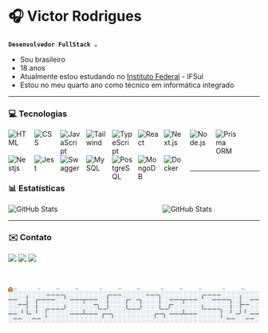 # 🎧 Victor Rodrigues

**`Desenvolvedor FullStack ☕`**

- Sou brasileiro 
- 18 anos  
- Atualmente estou estudando no [Instituto Federal](https://ifrs.edu.br) -  IFSul
- Estou no meu quarto ano como técnico em informática integrado 

---

### 💻 Tecnologias


<img 
    align="left" 
    alt="HTML"
    title="HTML" 
    width="42px" 
    style="padding-right: 10px;" 
    src="https://cdn.jsdelivr.net/gh/devicons/devicon@latest/icons/html5/html5-original.svg" 
/>
<img 
    align="left" 
    alt="CSS" 
    title="CSS"
    width="42px" 
    style="padding-right: 10px;" 
    src="https://cdn.jsdelivr.net/gh/devicons/devicon@latest/icons/css3/css3-original.svg" 
/>
<img 
    align="left" 
    alt="JavaScript" 
    title="JavaScript"
    width="42px" 
    style="padding-right: 10px;" 
    src="https://cdn.jsdelivr.net/gh/devicons/devicon@latest/icons/javascript/javascript-original.svg" 
/>
<img 
    align="left" 
    alt="Tailwind" 
    title="Tailwind"
    width="42px" 
    style="padding-right: 10px;" 
    src="https://cdn.jsdelivr.net/gh/devicons/devicon@latest/icons/tailwindcss/tailwindcss-original.svg" 
/>
<img 
    align="left" 
    alt="TypeScript"
    title="TypeScript" 
    width="42px" 
    style="padding-right: 10px;" 
    src="https://cdn.jsdelivr.net/gh/devicons/devicon@latest/icons/typescript/typescript-original.svg" 
/>
<img 
    align="left" 
    alt="React"
    title="React" 
    width="42px" 
    style="padding-right: 10px;" 
    src="https://cdn.jsdelivr.net/gh/devicons/devicon@latest/icons/react/react-original.svg" 
/>
<img 
    align="left" 
    alt="Next.js" 
    title="Next.js"
    width="42px" 
    style="padding-right: 10px;" 
    src="https://cdn.jsdelivr.net/gh/devicons/devicon@latest/icons/nextjs/nextjs-original.svg" 
/>
<img 
    align="left" 
    alt="Node.js" 
    title="Node.js"
    width="42px" 
    style="padding-right: 10px;" 
    src="https://cdn.jsdelivr.net/gh/devicons/devicon@latest/icons/nodejs/nodejs-plain-wordmark.svg" 
/>
<img 
    align="left" 
    alt="Prisma ORM" 
    title="Prisma ORM"
    width="42px" 
    style="padding-right: 10px;" 
    src="https://cdn.jsdelivr.net/gh/devicons/devicon@latest/icons/prisma/prisma-original.svg" 
/>
<img 
    align="left" 
    alt="Nestjs" 
    title="Nestjs"
    width="42px" 
    style="padding-right: 10px;" 
    src="https://cdn.jsdelivr.net/gh/devicons/devicon@latest/icons/nestjs/nestjs-original.svg" 
/>
<img 
    align="left" 
    alt="Jest" 
    title="Jest"
    width="42px" 
    style="padding-right: 10px;" 
    src="https://cdn.jsdelivr.net/gh/devicons/devicon@latest/icons/jest/jest-plain.svg" 
/>
<img 
    align="left" 
    alt="Swagger" 
    title="Swagger"
    width="42px" 
    style="padding-right: 10px;" 
    src="https://cdn.jsdelivr.net/gh/devicons/devicon@latest/icons/swagger/swagger-original.svg" 
/>
<img 
    align="left" 
    alt="MySQL" 
    title="MySQL"
    width="42px" 
    style="padding-right: 10px;" 
    src="https://cdn.jsdelivr.net/gh/devicons/devicon@latest/icons/mysql/mysql-original.svg" 
/>
<img 
    align="left" 
    alt="PostgreSQL" 
    title="PostgreSQL"
    width="42px" 
    style="padding-right: 10px;" 
    src="https://cdn.jsdelivr.net/gh/devicons/devicon@latest/icons/postgresql/postgresql-original.svg" 
/>
<img 
    align="left" 
    alt="MongoDB" 
    title="MongoDB"
    width="42px" 
    style="padding-right: 10px;" 
    src="https://cdn.jsdelivr.net/gh/devicons/devicon@latest/icons/mongodb/mongodb-original.svg" 
/>
<img 
    align="left" 
    alt="Docker" 
    title="Docker"
    width="42px" 
    style="padding-right: 10px;" 
    src="https://cdn.jsdelivr.net/gh/devicons/devicon@latest/icons/docker/docker-plain.svg" 
/>

<br>

<br>

<br>

<br>

 ---

### 📊 Estatísticas

<div style="display:flex; width:100%;">
  <img 
    alt="GitHub Stats" 
    width="60%" 
    style="padding-right: 10px;" 
    src="https://github-readme-stats.vercel.app/api?username=victorrodrigues0&show_icons=true&theme=dark&locale=pt-br" 
  />
<img 
      alt="GitHub Stats" 
      width="39%" 
      src="https://github-readme-stats.vercel.app/api/top-langs/?username=victorrodrigues0&theme=dark&layout=compact&custom_title=Tecnologias&langs_count=9" 
  />

</div>

---

### ✉️ Contato

[<img src="https://img.shields.io/badge/Portfolio-FF5722?style=for-the-badge&logo=todoist&logoColor=white">](https://portfolio-alpha-roan-58.vercel.app)
[<img src="https://img.shields.io/badge/-Gmail-%23333?style=for-the-badge&logo=gmail&logoColor=white">](mailto:vs533036@gmail.com)
[<img src="https://img.shields.io/badge/-LinkedIn-%230077B5?style=for-the-badge&logo=linkedin&logoColor=white">](https://www.linkedin.com/in/victor-silva-antunes-rodrigues-1b04a1270/)

<br>
<br>

<picture>
  <source media="(prefers-color-scheme: dark)" srcset="https://raw.githubusercontent.com/victorrodrigues0/victorrodrigues0/output/pacman-contribution-graph-dark.svg">
  <source media="(prefers-color-scheme: light)" srcset="https://raw.githubusercontent.com/victorrodrigues0/victorrodrigues0/output/pacman-contribution-graph.svg">
  <img alt="pacman contribution graph" src="https://raw.githubusercontent.com/victorrodrigues0/victorrodrigues0/output/pacman-contribution-graph.svg">
</picture>
